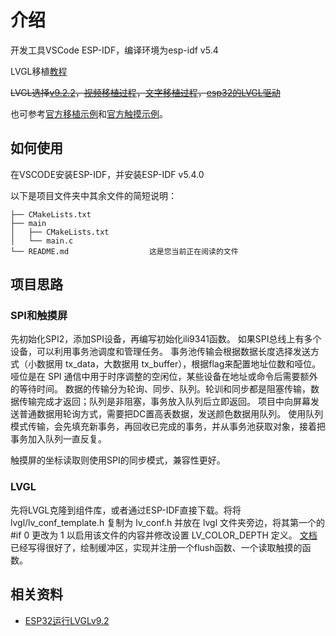 # 介绍 

开发工具VSCode  ESP-IDF，编译环境为esp-idf v5.4

LVGL移植[教程](https://blog.csdn.net/2401_84036568/article/details/144636538)

~~LVGL选择[v9.2.2](https://github.com/lvgl/lvgl/releases/tag/v9.2.2)，[视频移植过程](https://www.bilibili.com/video/BV1cD4y1P71y/)，[文字移植过程](https://github.com/lvgl/lv_port_esp32)，[esp32的LVGL驱动](https://github.com/lvgl/lvgl_esp32_drivers)~~

也可参考[官方移植示例](https://github.com/espressif/esp-idf/tree/v5.4/examples/peripherals/lcd/i80_controller)和[官方触摸示例](https://github.com/espressif/esp-idf/tree/v5.4/examples/peripherals/lcd/spi_lcd_touch)。

## 如何使用

在VSCODE安装ESP-IDF，并安装ESP-IDF v5.4.0

以下是项目文件夹中其余文件的简短说明：

```
├── CMakeLists.txt
├── main
│   ├── CMakeLists.txt
│   └── main.c
└── README.md                  这是您当前正在阅读的文件
```

## 项目思路

### SPI和触摸屏

先初始化SPI2，添加SPI设备，再编写初始化ili9341函数。
如果SPI总线上有多个设备，可以利用事务池调度和管理任务。
事务池传输会根据数据长度选择发送方式（小数据用 tx_data，大数据用 tx_buffer），根据flag来配置地址位数和哑位。哑位是在 SPI 通信中用于时序调整的空闲位，某些设备在地址或命令后需要额外的等待时间。
数据的传输分为轮询、同步、队列。轮训和同步都是阻塞传输，数据传输完成才返回；队列是非阻塞，事务放入队列后立即返回。
项目中向屏幕发送普通数据用轮询方式，需要把DC置高表数据，发送颜色数据用队列。
使用队列模式传输，会先填充新事务，再回收已完成的事务，并从事务池获取对象，接着把事务加入队列一直反复。

触摸屏的坐标读取则使用SPI的同步模式，兼容性更好。

### LVGL

先将LVGL克隆到组件库，或者通过ESP-IDF直接下载。将将 lvgl/lv_conf_template.h 复制为 lv_conf.h 并放在 lvgl 文件夹旁边，将其第一个的 #if 0 更改为 1 以启用该文件的内容并修改设置 LV_COLOR_DEPTH 定义。
[文档](https://lvgl.100ask.net/9.2/get-started/quick-overview.html#add-lvgl-into-your-project-lvgl)已经写得很好了，绘制缓冲区，实现并注册一个flush函数、一个读取触摸的函数。

## 相关资料

- [ESP32运行LVGLv9.2](https://blog.csdn.net/2401_84036568/article/details/144636538)

